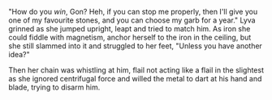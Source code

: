 "How do you *win*, Gon? Heh, if you can stop me properly, then I'll give you one of my favourite stones, and you can choose my garb for a year." Lyva grinned as she jumped upright, leapt and tried to match him. As iron she could fiddle with magnetism, anchor herself to the iron in the ceiling, but she still slammed into it and struggled to her feet, "Unless you have another idea?"     

Then her chain was whistling at him, flail not acting like a flail in the slightest as she ignored centrifugal force and willed the metal to dart at his hand and blade, trying to disarm him.